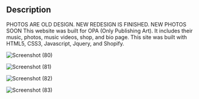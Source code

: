 ## Description
PHOTOS ARE OLD DESIGN. NEW REDESIGN IS FINISHED. NEW PHOTOS SOON
This website was built for OPA (Only Publishing Art). It includes their music, photos, music videos, shop, and bio page. This site was built with HTML5, CSS3, Javascript, Jquery, and Shopify.

![Screenshot (80)](https://user-images.githubusercontent.com/43353267/68256529-47e08180-ffe5-11e9-9f2b-3900255d3c53.png)

![Screenshot (81)](https://user-images.githubusercontent.com/43353267/68256636-8c6c1d00-ffe5-11e9-9cdc-ab556b832c57.png)

![Screenshot (82)](https://user-images.githubusercontent.com/43353267/68256804-f4226800-ffe5-11e9-84d5-9fdf8a884ac4.png)

![Screenshot (83)](https://user-images.githubusercontent.com/43353267/68256847-1e742580-ffe6-11e9-81ee-0f86fc6b5618.png)

